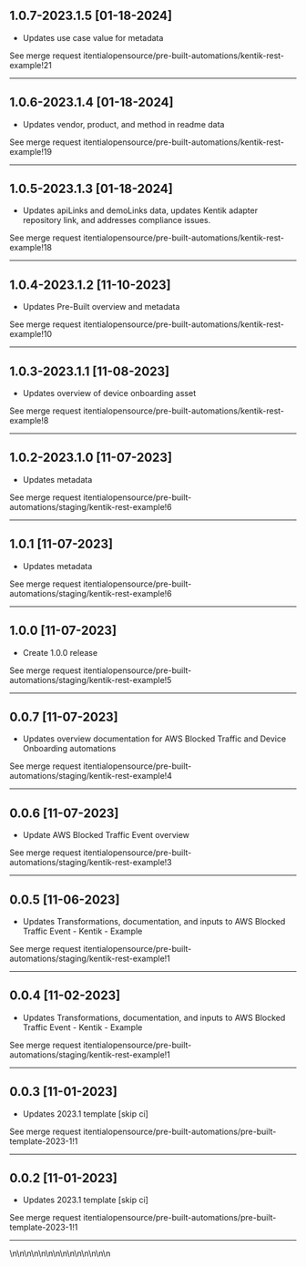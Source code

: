 
## 1.0.7-2023.1.5 [01-18-2024]

* Updates use case value for metadata

See merge request itentialopensource/pre-built-automations/kentik-rest-example!21

---

## 1.0.6-2023.1.4 [01-18-2024]

* Updates vendor, product, and method in readme data

See merge request itentialopensource/pre-built-automations/kentik-rest-example!19

---

## 1.0.5-2023.1.3 [01-18-2024]

* Updates apiLinks and demoLinks data, updates Kentik adapter repository link, and addresses compliance issues.

See merge request itentialopensource/pre-built-automations/kentik-rest-example!18

---

## 1.0.4-2023.1.2 [11-10-2023]

* Updates Pre-Built overview and metadata

See merge request itentialopensource/pre-built-automations/kentik-rest-example!10

---

## 1.0.3-2023.1.1 [11-08-2023]

* Updates overview of device onboarding asset

See merge request itentialopensource/pre-built-automations/kentik-rest-example!8

---

## 1.0.2-2023.1.0 [11-07-2023]

* Updates metadata

See merge request itentialopensource/pre-built-automations/staging/kentik-rest-example!6

---

## 1.0.1 [11-07-2023]

* Updates metadata

See merge request itentialopensource/pre-built-automations/staging/kentik-rest-example!6

---

## 1.0.0 [11-07-2023]

* Create 1.0.0 release

See merge request itentialopensource/pre-built-automations/staging/kentik-rest-example!5

---

## 0.0.7 [11-07-2023]

* Updates overview documentation for AWS Blocked Traffic and Device Onboarding automations

See merge request itentialopensource/pre-built-automations/staging/kentik-rest-example!4

---

## 0.0.6 [11-07-2023]

* Update AWS Blocked Traffic Event overview

See merge request itentialopensource/pre-built-automations/staging/kentik-rest-example!3

---

## 0.0.5 [11-06-2023]

* Updates Transformations, documentation, and inputs to AWS Blocked Traffic Event - Kentik - Example

See merge request itentialopensource/pre-built-automations/staging/kentik-rest-example!1

---

## 0.0.4 [11-02-2023]

* Updates Transformations, documentation, and inputs to AWS Blocked Traffic Event - Kentik - Example

See merge request itentialopensource/pre-built-automations/staging/kentik-rest-example!1

---

## 0.0.3 [11-01-2023]

* Updates 2023.1 template [skip ci]

See merge request itentialopensource/pre-built-automations/pre-built-template-2023-1!1

---

## 0.0.2 [11-01-2023]

* Updates 2023.1 template [skip ci]

See merge request itentialopensource/pre-built-automations/pre-built-template-2023-1!1

---
\n\n\n\n\n\n\n\n\n\n\n\n\n\n
